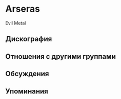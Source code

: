 # Arseras

Evil Metal

## Дискография


## Отношения с другими группами


## Обсуждения


## Упоминания

